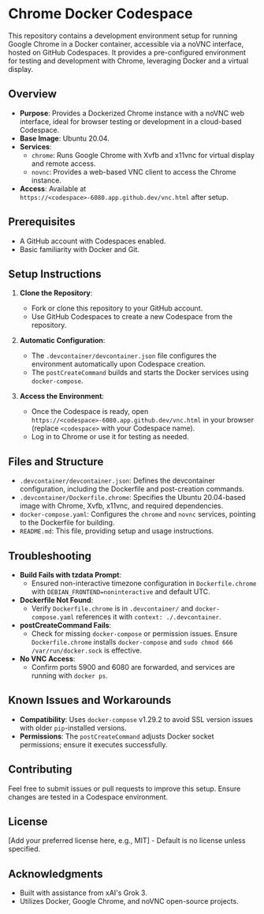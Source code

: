 # Chrome Docker Codespace

This repository contains a development environment setup for running Google Chrome in a Docker container, accessible via a noVNC interface, hosted on GitHub Codespaces. It provides a pre-configured environment for testing and development with Chrome, leveraging Docker and a virtual display.

## Overview

- **Purpose**: Provides a Dockerized Chrome instance with a noVNC web interface, ideal for browser testing or development in a cloud-based Codespace.
- **Base Image**: Ubuntu 20.04.
- **Services**: 
  - `chrome`: Runs Google Chrome with Xvfb and x11vnc for virtual display and remote access.
  - `novnc`: Provides a web-based VNC client to access the Chrome instance.
- **Access**: Available at `https://<codespace>-6080.app.github.dev/vnc.html` after setup.

## Prerequisites

- A GitHub account with Codespaces enabled.
- Basic familiarity with Docker and Git.

## Setup Instructions

1. **Clone the Repository**:
   - Fork or clone this repository to your GitHub account.
   - Use GitHub Codespaces to create a new Codespace from the repository.

2. **Automatic Configuration**:
   - The `.devcontainer/devcontainer.json` file configures the environment automatically upon Codespace creation.
   - The `postCreateCommand` builds and starts the Docker services using `docker-compose`.

3. **Access the Environment**:
   - Once the Codespace is ready, open `https://<codespace>-6080.app.github.dev/vnc.html` in your browser (replace `<codespace>` with your Codespace name).
   - Log in to Chrome or use it for testing as needed.

## Files and Structure

- `.devcontainer/devcontainer.json`: Defines the devcontainer configuration, including the Dockerfile and post-creation commands.
- `.devcontainer/Dockerfile.chrome`: Specifies the Ubuntu 20.04-based image with Chrome, Xvfb, x11vnc, and required dependencies.
- `docker-compose.yaml`: Configures the `chrome` and `novnc` services, pointing to the Dockerfile for building.
- `README.md`: This file, providing setup and usage instructions.

## Troubleshooting

- **Build Fails with tzdata Prompt**:
  - Ensured non-interactive timezone configuration in `Dockerfile.chrome` with `DEBIAN_FRONTEND=noninteractive` and default UTC.
- **Dockerfile Not Found**:
  - Verify `Dockerfile.chrome` is in `.devcontainer/` and `docker-compose.yaml` references it with `context: ./.devcontainer`.
- **postCreateCommand Fails**:
  - Check for missing `docker-compose` or permission issues. Ensure `Dockerfile.chrome` installs `docker-compose` and `sudo chmod 666 /var/run/docker.sock` is effective.
- **No VNC Access**:
  - Confirm ports 5900 and 6080 are forwarded, and services are running with `docker ps`.

## Known Issues and Workarounds

- **Compatibility**: Uses `docker-compose` v1.29.2 to avoid SSL version issues with older `pip`-installed versions.
- **Permissions**: The `postCreateCommand` adjusts Docker socket permissions; ensure it executes successfully.

## Contributing

Feel free to submit issues or pull requests to improve this setup. Ensure changes are tested in a Codespace environment.

## License

[Add your preferred license here, e.g., MIT] - Default is no license unless specified.

## Acknowledgments

- Built with assistance from xAI's Grok 3.
- Utilizes Docker, Google Chrome, and noVNC open-source projects.